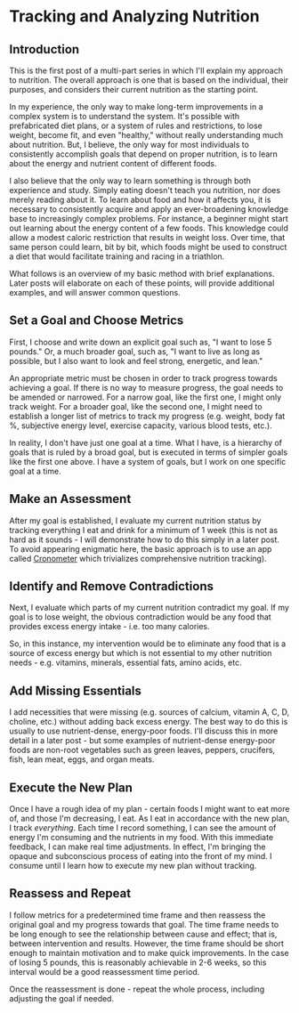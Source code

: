 <!-- cronometer-tracking.md -->

# Tracking and Analyzing Nutrition

## Introduction
This is the first post of a multi-part series in which I'll explain my approach to nutrition. The overall approach is one that is based on the individual, their purposes, and considers their current nutrition as the starting point. 

In my experience, the only way to make long-term improvements in a complex system is to understand the system. It's possible with prefabricated diet plans, or a system of rules and restrictions, to lose weight, become fit, and even "healthy," without really understanding much about nutrition. But, I believe, the only way for most individuals to consistently accomplish goals that depend on proper nutrition, is to learn about the energy and nutrient content of different foods.

I also believe that the only way to learn something is through both experience and study. Simply eating doesn't teach you nutrition, nor does merely reading about it. To learn about food and how it affects you, it is necessary to consistently acquire and apply an ever-broadening knowledge base to increasingly complex problems. For instance, a beginner might start out learning about the energy content of a few foods. This knowledge could allow a modest caloric restriction that results in weight loss. Over time, that same person could learn, bit by bit, which foods might be used to construct a diet that would facilitate training and racing in a triathlon.

What follows is an overview of my basic method with brief explanations. Later posts will elaborate on each of these points, will provide additional examples, and will answer common questions.
   
## Set a Goal and Choose Metrics
First, I choose and write down an explicit goal such as, "I want to lose 5 pounds." Or, a much broader goal, such as, "I want to live as long as possible, but I also want to look and feel strong, energetic, and lean." 

An appropriate metric must be chosen in order to track progress towards achieving a goal. If there is no way to measure progress, the goal needs to be amended or narrowed. For a narrow goal, like the first one, I might only track weight. For a broader goal, like the second one, I might need to establish a longer list of metrics to track my progress (e.g. weight, body fat %, subjective energy level, exercise capacity, various blood tests, etc.).

In reality, I don't have just one goal at a time. What I have, is a hierarchy of goals that is ruled by a broad goal, but is executed in terms of simpler goals like the first one above. I have a system of goals, but I work on one specific goal at a time.

## Make an Assessment
After my goal is established, I evaluate my current nutrition status by tracking everything I eat and drink for a minimum of 1 week (this is not as hard as it sounds - I will demonstrate how to do this simply in a later post. To avoid appearing enigmatic here, the basic approach is to use an app called [Cronometer](https://cronometer.com/) which trivializes comprehensive nutrition tracking).

## Identify and Remove Contradictions
Next, I evaluate which parts of my current nutrition contradict my goal. If my goal is to lose weight, the obvious contradiction would be any food that provides excess energy intake - i.e. too many calories.

So, in this instance, my intervention would be to eliminate any food that is a source of excess energy but which is not essential to my other nutrition needs - e.g. vitamins, minerals, essential fats, amino acids, etc.

## Add Missing Essentials
I add necessities that were missing (e.g. sources of calcium, vitamin A, C, D, choline, etc.) without adding back excess energy. The best way to do this is usually to use nutrient-dense, energy-poor foods. I'll discuss this in more detail in a later post - but some examples of nutrient-dense energy-poor foods are non-root vegetables such as green leaves, peppers, crucifers, fish, lean meat, eggs, and organ meats.

## Execute the New Plan
Once I have a rough idea of my plan - certain foods I might want to eat more of, and those I'm decreasing, I eat. As I eat in accordance with the new plan, I track *everything*. Each time I record something, I can see the amount of energy I'm consuming and the nutrients in my food. With this immediate feedback, I can make real time adjustments. In effect, I'm bringing the opaque and subconscious process of eating into the front of my mind. I consume until I learn how to execute my new plan without tracking.

## Reassess and Repeat
I follow metrics for a predetermined time frame and then reassess the original goal and my progress towards that goal. The time frame needs to be long enough to see the relationship between cause and effect; that is, between intervention and results. However, the time frame should be short enough to maintain motivation and to make quick improvements. In the case of losing 5 pounds, this is reasonably achievable in 2-6 weeks, so this interval would be a good reassessment time period.

Once the reassessment is done - repeat the whole process, including adjusting the goal if needed.